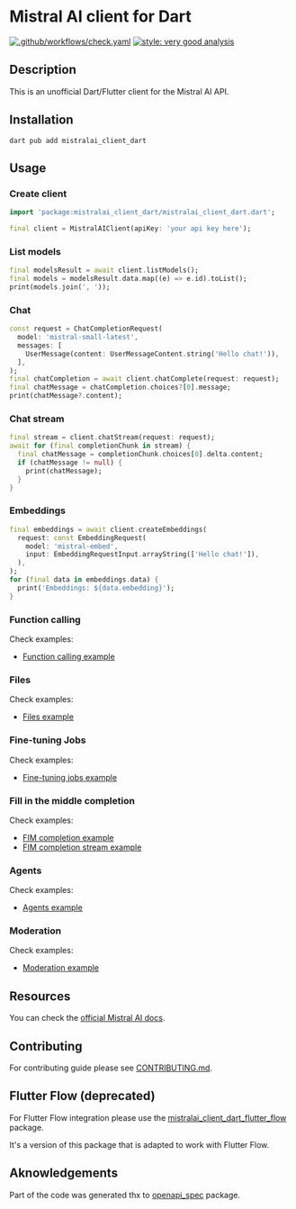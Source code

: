 # Mistral AI client for Dart

[![.github/workflows/check.yaml](https://github.com/nomtek/mistralai_client_dart/actions/workflows/check.yaml/badge.svg)](https://github.com/nomtek/mistralai_client_dart/actions/workflows/check.yaml)
[![style: very good analysis](https://img.shields.io/badge/style-very_good_analysis-B22C89.svg)](https://pub.dev/packages/very_good_analysis)

## Description

This is an unofficial Dart/Flutter client for the Mistral AI API.

## Installation

```shell
dart pub add mistralai_client_dart
```

## Usage

### Create client

```dart
import 'package:mistralai_client_dart/mistralai_client_dart.dart';

final client = MistralAIClient(apiKey: 'your api key here');
```

### List models

```dart
final modelsResult = await client.listModels();
final models = modelsResult.data.map((e) => e.id).toList();
print(models.join(', '));
```

### Chat

```dart
const request = ChatCompletionRequest(
  model: 'mistral-small-latest',
  messages: [
    UserMessage(content: UserMessageContent.string('Hello chat!')),
  ],
);
final chatCompletion = await client.chatComplete(request: request);
final chatMessage = chatCompletion.choices?[0].message;
print(chatMessage?.content);
```

### Chat stream

```dart
final stream = client.chatStream(request: request);
await for (final completionChunk in stream) {
  final chatMessage = completionChunk.choices[0].delta.content;
  if (chatMessage != null) {
    print(chatMessage);
  }
}
```

### Embeddings

```dart
final embeddings = await client.createEmbeddings(
  request: const EmbeddingRequest(
    model: 'mistral-embed',
    input: EmbeddingRequestInput.arrayString(['Hello chat!']),
  ),
);
for (final data in embeddings.data) {
  print('Embeddings: ${data.embedding}');
}
```

### Function calling

Check examples:

- [Function calling example](example/mistralai_client_function_calling_dart_example.dart)

### Files

Check examples:

- [Files example](example/mistralai_client_files_example.dart)

### Fine-tuning Jobs

Check examples:

- [Fine-tuning jobs example](example/mistralai_client_jobs_example.dart)

### Fill in the middle completion

Check examples:

- [FIM completion example](example/fim_completion_example.dart)
- [FIM completion stream example](example/fim_completion_stream_example.dart)

### Agents

Check examples:

- [Agents example](example/agents_example.dart)

### Moderation

Check examples:

- [Moderation example](example/mistralai_client_moderation_example.dart)

## Resources

You can check the [official Mistral AI docs](https://docs.mistral.ai/).

## Contributing

For contributing guide please see [CONTRIBUTING.md](CONTRIBUTING.md).

## Flutter Flow (deprecated)

For Flutter Flow integration please use the [mistralai_client_dart_flutter_flow](https://pub.dev/packages/mistralai_client_dart_flutter_flow) package.

It's a version of this package that is adapted to work with Flutter Flow.

## Aknowledgements

Part of the code was generated thx to [openapi_spec](https://pub.dev/packages/openapi_spec) package.

